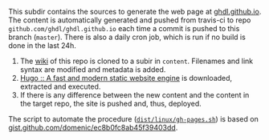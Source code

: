 This subdir contains the sources to generate the web page at [ghdl.github.io](https://ghdl.github.io). The content is automatically generated and pushed from travis-ci to repo `github.com/ghdl/ghdl.github.io` each time a commit is pushed to this branch (`master`). There is also a daily cron job, which is run if no build is done in the last 24h.

1. The [wiki](https://github.com/ghdl/ghdl/wiki) of this repo is cloned to a subir in `content`. Filenames and link syntax are modified and metadata is added.
3. [Hugo :: A fast and modern static website engine](https://gohugo.io/) is downloaded, extracted and executed.
6. If there is any difference between the new content and the content in the target repo, the site is pushed and, thus, deployed.

The script to automate the procedure ([`dist/linux/gh-pages.sh`](/ghdl/ghdl/tree/master/dist/gh-pages.sh)) is based on [gist.github.com/domenic/ec8b0fc8ab45f39403dd](https://gist.github.com/domenic/ec8b0fc8ab45f39403dd).
